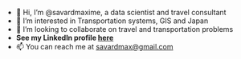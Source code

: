 - 👋 Hi, I’m @savardmaxime, a data scientist and travel consultant 
- 👀 I’m interested in Transportation systems, GIS and Japan
- 💞️ I’m looking to collaborate on travel and transportation problems
- **See my LinkedIn profile [here](http://www.linkedin.com/in/maxime-savard-a185b364)**
- 📫 You can reach me at savardmax@gmail.com

<!---
savardmaxime/savardmaxime is a ✨ special ✨ repository because its `README.md` (this file) appears on your GitHub profile.
You can click the Preview link to take a look at your changes.
--->
